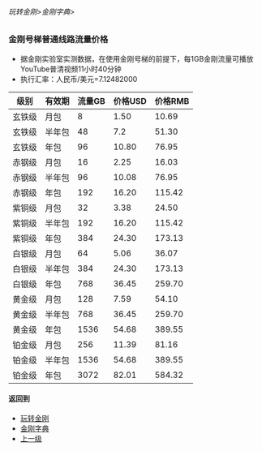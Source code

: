 ###### 玩转金刚>金刚字典>
### 金刚号梯普通线路流量价格

- 据金刚实验室实测数据，在使用金刚号梯的前提下，每1GB金刚流量可播放YouTube普清视频11小时40分钟
- 执行汇率：人民币/美元=7.12482000

|级别|有效期|流量GB|价格USD|价格RMB|
|------| ------| ------| ------|------| 
|玄铁级 |月包    |8|1.50|10.69|
|玄铁级 |半年包  |48|7.2|51.30| 
|玄铁级 |年包    |96|10.80|76.95| 
|赤钢级 |月包    |16|2.25|16.03|
|赤钢级 |半年包  |96|10.08|76.95|
|赤钢级 |年包    |192|16.20|115.42|
|紫铜级 |月包    |32|3.38|24.50|
|紫铜级 |半年包  |192|16.20|115.42|
|紫铜级 |年包    |384|24.30|173.13|
|白银级 |月包    |64|5.06|36.07|
|白银级 |半年包  |384|24.30|173.13|
|白银级 |年包   |768|36.45|259.70|
|黄金级 |月包   |128|7.59|54.10|
|黄金级 |半年包 |768|36.45|259.70|
|黄金级 |年包   |1536|54.68|389.55|
|铂金级 |月包   |256|11.39|81.16|
|铂金级 |半年包 |1536|54.68|389.55|
|铂金级 |年包   |3072|82.01|584.32|






#### 返回到
- [玩转金刚](https://github.com/a2zitpro/web/blob/master/LadderFree/A.md)
- [金刚字典](https://github.com/a2zitpro/web/blob/master/LadderFree/kkDictionary/KKDictionary.md)
- [上一级]()



